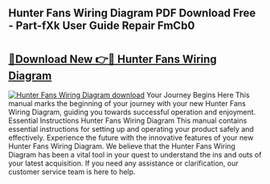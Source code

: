 ## Hunter Fans Wiring Diagram PDF Download Free - Part-fXk User Guide Repair FmCb0

# <h2><a href="http://dfnhs1s.blite.top/?on=Hunter+Fans+Wiring+Diagram">🔗Download New 👉🔴 Hunter Fans Wiring Diagram</a></h2>

[![Hunter Fans Wiring Diagram download](https://i.imgur.com/lujVjoI.png)](http://dfnhs1s.blite.top/?on=Hunter+Fans+Wiring+Diagram)
Your Journey Begins Here This manual marks the beginning of your journey with your new Hunter Fans Wiring Diagram, guiding you towards successful operation and enjoyment. Essential Instructions Hunter Fans Wiring Diagram This manual contains essential instructions for setting up and operating your product safely and effectively. Experience the future with the innovative features of your new Hunter Fans Wiring Diagram. We believe that the Hunter Fans Wiring Diagram has been a vital tool in your quest to understand the ins and outs of your latest acquisition. If you need any assistance or clarification, our customer service team is here to help.
